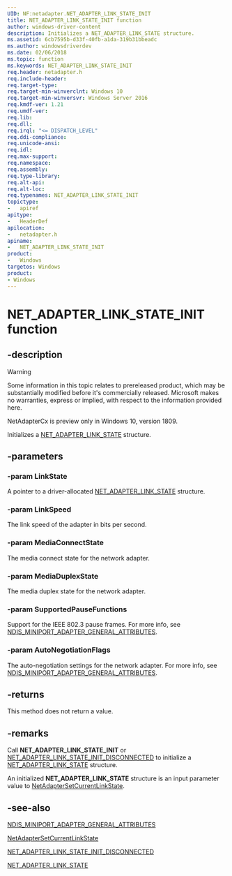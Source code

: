 ```yaml
---
UID: NF:netadapter.NET_ADAPTER_LINK_STATE_INIT
title: NET_ADAPTER_LINK_STATE_INIT function
author: windows-driver-content
description: Initializes a NET_ADAPTER_LINK_STATE structure.
ms.assetid: 6cb7595b-d33f-40fb-a1da-319b31bbeadc
ms.author: windowsdriverdev
ms.date: 02/06/2018
ms.topic: function
ms.keywords: NET_ADAPTER_LINK_STATE_INIT
req.header: netadapter.h
req.include-header:
req.target-type:
req.target-min-winverclnt: Windows 10
req.target-min-winversvr: Windows Server 2016
req.kmdf-ver: 1.21
req.umdf-ver:
req.lib:
req.dll:
req.irql: "<= DISPATCH_LEVEL"
req.ddi-compliance:
req.unicode-ansi:
req.idl:
req.max-support:
req.namespace:
req.assembly:
req.type-library: 
req.alt-api:
req.alt-loc:
req.typenames: NET_ADAPTER_LINK_STATE_INIT
topictype: 
-	apiref
apitype: 
-	HeaderDef
apilocation: 
-	netadapter.h
apiname: 
-	NET_ADAPTER_LINK_STATE_INIT
product:
-	Windows
targetos: Windows
product:
- Windows
---
```


# NET_ADAPTER_LINK_STATE_INIT function


## -description

> [!WARNING]
> Some information in this topic relates to prereleased product, which may be substantially modified before it's commercially released. Microsoft makes no warranties, express or implied, with respect to the information provided here.
>
> NetAdapterCx is preview only in Windows 10, version 1809.

Initializes a [NET_ADAPTER_LINK_STATE](ns-netadapter-_net_adapter_link_state.md) structure.

## -parameters

### -param LinkState
A pointer to a driver-allocated [NET_ADAPTER_LINK_STATE](ns-netadapter-_net_adapter_link_state.md) structure.

### -param LinkSpeed
The link speed of the adapter in bits per second.

### -param MediaConnectState
The media connect state for the network adapter.

### -param MediaDuplexState
The media duplex state for the network adapter.

### -param SupportedPauseFunctions
Support for the IEEE 802.3 pause frames. For more info, see [NDIS_MINIPORT_ADAPTER_GENERAL_ATTRIBUTES](../ndis/ns-ndis-_ndis_miniport_adapter_general_attributes.md).

### -param AutoNegotiationFlags
The auto-negotiation settings for the network adapter. For more info, see [NDIS_MINIPORT_ADAPTER_GENERAL_ATTRIBUTES](../ndis/ns-ndis-_ndis_miniport_adapter_general_attributes.md).

## -returns

This method does not return a value.

## -remarks

Call **NET_ADAPTER_LINK_STATE_INIT** or [NET_ADAPTER_LINK_STATE_INIT_DISCONNECTED](nf-netadapter-net_adapter_link_state_init_disconnected.md) to initialize a [NET_ADAPTER_LINK_STATE](ns-netadapter-_net_adapter_link_state.md) structure.

An initialized **NET_ADAPTER_LINK_STATE** structure is an input parameter value to [NetAdapterSetCurrentLinkState](nf-netadapter-netadaptersetcurrentlinkstate.md).



## -see-also

[NDIS_MINIPORT_ADAPTER_GENERAL_ATTRIBUTES](../ndis/ns-ndis-_ndis_miniport_adapter_general_attributes.md)

[NetAdapterSetCurrentLinkState](nf-netadapter-netadaptersetcurrentlinkstate.md)

[NET_ADAPTER_LINK_STATE_INIT_DISCONNECTED](nf-netadapter-net_adapter_link_state_init_disconnected.md)

[NET_ADAPTER_LINK_STATE](ns-netadapter-_net_adapter_link_state.md)